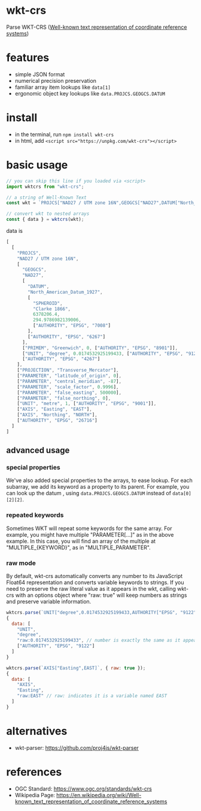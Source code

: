 # wkt-crs
Parse WKT-CRS ([Well-known text representation of coordinate reference systems](https://en.wikipedia.org/wiki/Well-known_text_representation_of_coordinate_reference_systems))

# features
- simple JSON format
- numerical precision preservation
- familiar array item lookups like `data[1]`
- ergonomic object key lookups like `data.PROJCS.GEOGCS.DATUM`

# install
- in the terminal, run  `npm install wkt-crs`
- in html, add `<script src="https://unpkg.com/wkt-crs"></script>`

# basic usage
```js
// you can skip this line if you loaded via <script>
import wktcrs from "wkt-crs";

// a string of Well-Known Text
const wkt = `PROJCS["NAD27 / UTM zone 16N",GEOGCS["NAD27",DATUM["North_American_Datum_1927",SPHEROID["Clarke 1866",6378206.4,294.9786982139006,AUTHORITY["EPSG","7008"]],AUTHORITY["EPSG","6267"]],PRIMEM["Greenwich",0,AUTHORITY["EPSG","8901"]],UNIT["degree",0.0174532925199433,AUTHORITY["EPSG","9122"]],AUTHORITY["EPSG","4267"]],PROJECTION["Transverse_Mercator"],PARAMETER["latitude_of_origin",0],PARAMETER["central_meridian",-87],PARAMETER["scale_factor",0.9996],PARAMETER["false_easting",500000],PARAMETER["false_northing",0],UNIT["metre",1,AUTHORITY["EPSG","9001"]],AXIS["Easting",EAST],AXIS["Northing",NORTH],AUTHORITY["EPSG","26716"]]`;

// convert wkt to nested arrays
const { data } = wktcrs(wkt);
```
data is
```js
[
  [
    "PROJCS",
    "NAD27 / UTM zone 16N",
    [
      "GEOGCS",
      "NAD27",
      [
        "DATUM",
        "North_American_Datum_1927",
        [
          "SPHEROID",
          "Clarke 1866",
          6378206.4,
          294.9786982139006,
          ["AUTHORITY", "EPSG", "7008"]
        ],
        ["AUTHORITY", "EPSG", "6267"]
      ],
      ["PRIMEM", "Greenwich", 0, ["AUTHORITY", "EPSG", "8901"]],
      ["UNIT", "degree", 0.0174532925199433, ["AUTHORITY", "EPSG", "9122"] ],
      ["AUTHORITY", "EPSG", "4267"]
    ],
    ["PROJECTION", "Transverse_Mercator"],
    ["PARAMETER", "latitude_of_origin", 0],
    ["PARAMETER", "central_meridian", -87],
    ["PARAMETER", "scale_factor", 0.9996],
    ["PARAMETER", "false_easting", 500000],
    ["PARAMETER", "false_northing", 0],
    ["UNIT", "metre", 1, ["AUTHORITY", "EPSG", "9001"]],
    ["AXIS", "Easting", "EAST"],
    ["AXIS", "Northing", "NORTH"],
    ["AUTHORITY", "EPSG", "26716"]
  ]
]
```
## advanced usage
### special properties
We've also added special properties to the arrays, to ease lookup.  For each subarray,
we add its keyword as a property to its parent.  For example, you can look up the datum ,
using `data.PROJCS.GEOGCS.DATUM` instead of `data[0][2][2]`.
### repeated keywords
Sometimes WKT will repeat some keywords for the same array.  For example, you might have multiple
"PARAMETER[...]" as in the above example.  In this case, you will find an array of the multiple at
"MULTIPLE_{KEYWORD}", as in "MULTIPLE_PARAMETER".
### raw mode
By default, wkt-crs automatically converts any number to its JavaScript Float64 representation 
and converts variable keywords to strings.  If you need to preserve the raw literal value as it appears in the wkt,
calling wkt-crs with an options object where "raw: true" will keep numbers as strings and preserve variable information.
```js
wktcrs.parse(`UNIT["degree",0.0174532925199433,AUTHORITY["EPSG", "9122"]]`, { raw: true });
{
  data: [
    "UNIT",
    "degree",
    "raw:0.0174532925199433", // number is exactly the same as it appears in the wkt
    ["AUTHORITY", "EPSG", "9122"]
  ]
}

wktcrs.parse(`AXIS["Easting",EAST]`, { raw: true });
{
  data: [
    "AXIS",
    "Easting",
    "raw:EAST" // raw: indicates it is a variable named EAST
  ]
}
```

# alternatives
- wkt-parser: https://github.com/proj4js/wkt-parser

# references
- OGC Standard: https://www.ogc.org/standards/wkt-crs
- Wikipedia Page: https://en.wikipedia.org/wiki/Well-known_text_representation_of_coordinate_reference_systems
